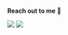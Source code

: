 
**Reach out to me** 🖖
  
<p align="left">
  <a href="mailto:vinelouzada@gmail.com" alt="Gmail">
  <img src="https://img.shields.io/badge/-Gmail-FF0000?style=flat-square&labelColor=FF0000&logo=gmail&logoColor=white&link=mailto:vinelouzada@gmail.com" /></a>

  <a href="https://www.linkedin.com/in/vinelouzada/" alt="Linkedin">
  <img src="https://img.shields.io/badge/-Linkedin-0e76a8?style=flat-square&logo=Linkedin&logoColor=white&link=https://www.linkedin.com/in/vinelouzada/" /></a>
</p>   


